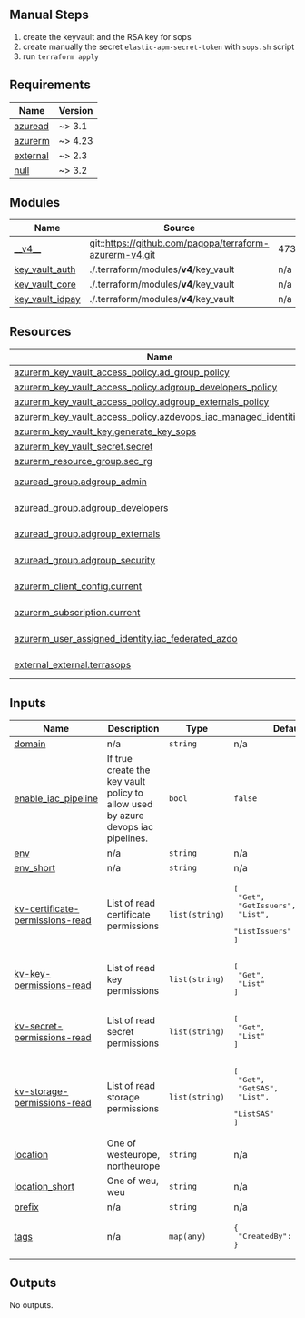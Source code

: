 ## Manual Steps

1. create the keyvault and the RSA key for sops
2. create manually the secret `elastic-apm-secret-token` with `sops.sh` script
3. run `terraform apply`

<!-- markdownlint-disable -->
<!-- BEGIN_TF_DOCS -->
## Requirements

| Name | Version |
|------|---------|
| <a name="requirement_azuread"></a> [azuread](#requirement\_azuread) | ~> 3.1 |
| <a name="requirement_azurerm"></a> [azurerm](#requirement\_azurerm) | ~> 4.23 |
| <a name="requirement_external"></a> [external](#requirement\_external) | ~> 2.3 |
| <a name="requirement_null"></a> [null](#requirement\_null) | ~> 3.2 |

## Modules

| Name | Source | Version |
|------|--------|---------|
| <a name="module___v4__"></a> [\_\_v4\_\_](#module\_\_\_v4\_\_) | git::https://github.com/pagopa/terraform-azurerm-v4.git | 4734d13adfeddd42f26f108b29f67c65f9b8ef9b |
| <a name="module_key_vault_auth"></a> [key\_vault\_auth](#module\_key\_vault\_auth) | ./.terraform/modules/__v4__/key_vault | n/a |
| <a name="module_key_vault_core"></a> [key\_vault\_core](#module\_key\_vault\_core) | ./.terraform/modules/__v4__/key_vault | n/a |
| <a name="module_key_vault_idpay"></a> [key\_vault\_idpay](#module\_key\_vault\_idpay) | ./.terraform/modules/__v4__/key_vault | n/a |

## Resources

| Name | Type |
|------|------|
| [azurerm_key_vault_access_policy.ad_group_policy](https://registry.terraform.io/providers/hashicorp/azurerm/latest/docs/resources/key_vault_access_policy) | resource |
| [azurerm_key_vault_access_policy.adgroup_developers_policy](https://registry.terraform.io/providers/hashicorp/azurerm/latest/docs/resources/key_vault_access_policy) | resource |
| [azurerm_key_vault_access_policy.adgroup_externals_policy](https://registry.terraform.io/providers/hashicorp/azurerm/latest/docs/resources/key_vault_access_policy) | resource |
| [azurerm_key_vault_access_policy.azdevops_iac_managed_identities](https://registry.terraform.io/providers/hashicorp/azurerm/latest/docs/resources/key_vault_access_policy) | resource |
| [azurerm_key_vault_key.generate_key_sops](https://registry.terraform.io/providers/hashicorp/azurerm/latest/docs/resources/key_vault_key) | resource |
| [azurerm_key_vault_secret.secret](https://registry.terraform.io/providers/hashicorp/azurerm/latest/docs/resources/key_vault_secret) | resource |
| [azurerm_resource_group.sec_rg](https://registry.terraform.io/providers/hashicorp/azurerm/latest/docs/resources/resource_group) | resource |
| [azuread_group.adgroup_admin](https://registry.terraform.io/providers/hashicorp/azuread/latest/docs/data-sources/group) | data source |
| [azuread_group.adgroup_developers](https://registry.terraform.io/providers/hashicorp/azuread/latest/docs/data-sources/group) | data source |
| [azuread_group.adgroup_externals](https://registry.terraform.io/providers/hashicorp/azuread/latest/docs/data-sources/group) | data source |
| [azuread_group.adgroup_security](https://registry.terraform.io/providers/hashicorp/azuread/latest/docs/data-sources/group) | data source |
| [azurerm_client_config.current](https://registry.terraform.io/providers/hashicorp/azurerm/latest/docs/data-sources/client_config) | data source |
| [azurerm_subscription.current](https://registry.terraform.io/providers/hashicorp/azurerm/latest/docs/data-sources/subscription) | data source |
| [azurerm_user_assigned_identity.iac_federated_azdo](https://registry.terraform.io/providers/hashicorp/azurerm/latest/docs/data-sources/user_assigned_identity) | data source |
| [external_external.terrasops](https://registry.terraform.io/providers/hashicorp/external/latest/docs/data-sources/external) | data source |

## Inputs

| Name | Description | Type | Default | Required |
|------|-------------|------|---------|:--------:|
| <a name="input_domain"></a> [domain](#input\_domain) | n/a | `string` | n/a | yes |
| <a name="input_enable_iac_pipeline"></a> [enable\_iac\_pipeline](#input\_enable\_iac\_pipeline) | If true create the key vault policy to allow used by azure devops iac pipelines. | `bool` | `false` | no |
| <a name="input_env"></a> [env](#input\_env) | n/a | `string` | n/a | yes |
| <a name="input_env_short"></a> [env\_short](#input\_env\_short) | n/a | `string` | n/a | yes |
| <a name="input_kv-certificate-permissions-read"></a> [kv-certificate-permissions-read](#input\_kv-certificate-permissions-read) | List of read certificate permissions | `list(string)` | <pre>[<br/>  "Get",<br/>  "GetIssuers",<br/>  "List",<br/>  "ListIssuers"<br/>]</pre> | no |
| <a name="input_kv-key-permissions-read"></a> [kv-key-permissions-read](#input\_kv-key-permissions-read) | List of read key permissions | `list(string)` | <pre>[<br/>  "Get",<br/>  "List"<br/>]</pre> | no |
| <a name="input_kv-secret-permissions-read"></a> [kv-secret-permissions-read](#input\_kv-secret-permissions-read) | List of read secret permissions | `list(string)` | <pre>[<br/>  "Get",<br/>  "List"<br/>]</pre> | no |
| <a name="input_kv-storage-permissions-read"></a> [kv-storage-permissions-read](#input\_kv-storage-permissions-read) | List of read storage permissions | `list(string)` | <pre>[<br/>  "Get",<br/>  "GetSAS",<br/>  "List",<br/>  "ListSAS"<br/>]</pre> | no |
| <a name="input_location"></a> [location](#input\_location) | One of westeurope, northeurope | `string` | n/a | yes |
| <a name="input_location_short"></a> [location\_short](#input\_location\_short) | One of weu, weu | `string` | n/a | yes |
| <a name="input_prefix"></a> [prefix](#input\_prefix) | n/a | `string` | n/a | yes |
| <a name="input_tags"></a> [tags](#input\_tags) | n/a | `map(any)` | <pre>{<br/>  "CreatedBy": "Terraform"<br/>}</pre> | no |

## Outputs

No outputs.
<!-- END_TF_DOCS -->
